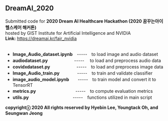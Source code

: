 ## DreamAI_2020 ##
Submitted code for **2020 Dream AI Healthcare Hackathon (2020 꿈꾸는아이 헬스케어 해커톤)**<br />
hosted by GIST Institute for Artificial Intelligence and NVIDIA<br />
**Link:** https://dreamai.kr/fair_nvidia<br /><br />

- **Image_Audio_dataset.ipynb**　-----　to load image and audio dataset<br />
- **audiodataset.py**　　　　　　----- 　to load and preprocess audio data<br />
- **covidxdataset.py**　　　　　　-----　to load and preprocess image data<br />
- **Image_Audio_train.py**　　　　-----　to train and validate classifier<br />
- **image_audio_model.ipynb**　　-----　to train model and convert it to TensorRT<br />
- **metrics.py**　　　　　　　　　-----　to compute evaluation metrics<br />
- **utils.py**　　　　　　　　　　-----　functions utilized in main script<br />

**copyrightⓒ 2020 All rights reserved by Hyebin Lee, Youngtack Oh, and Seungwan Jeong<br /><br />**
